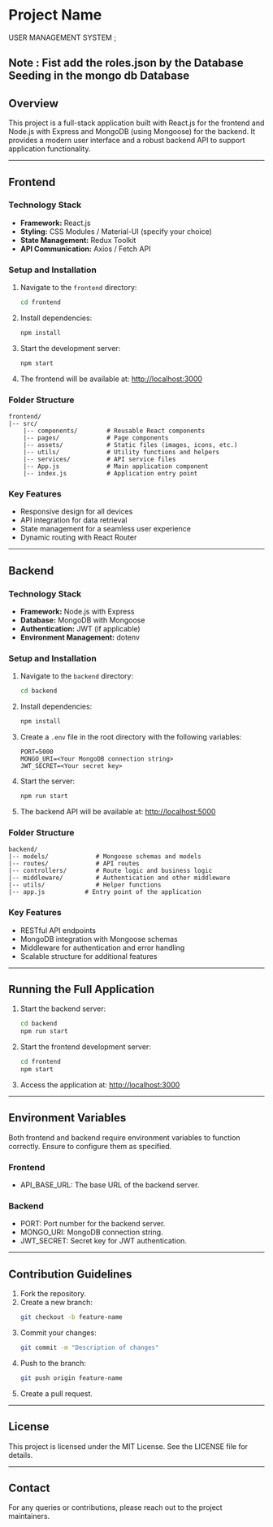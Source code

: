 # Project Name
USER MANAGEMENT SYSTEM ;

## Note : Fist add the roles.json by the Database Seeding in the mongo db Database 


## Overview

This project is a full-stack application built with React.js for the frontend and Node.js with Express and MongoDB (using Mongoose) for the backend. It provides a modern user interface and a robust backend API to support application functionality.

---

## Frontend

### Technology Stack

- **Framework:** React.js
- **Styling:**  CSS Modules / Material-UI (specify your choice)
- **State Management:** Redux Toolkit 
- **API Communication:** Axios / Fetch API

### Setup and Installation

1. Navigate to the `frontend` directory:
   ```bash
   cd frontend
   ```
2. Install dependencies:
   ```bash
   npm install
   ```
3. Start the development server:
   ```bash
   npm start
   ```
4. The frontend will be available at:
   [http://localhost:3000](http://localhost:3000)

### Folder Structure

```plaintext
frontend/
|-- src/
    |-- components/        # Reusable React components
    |-- pages/             # Page components
    |-- assets/            # Static files (images, icons, etc.)
    |-- utils/             # Utility functions and helpers
    |-- services/          # API service files
    |-- App.js             # Main application component
    |-- index.js           # Application entry point
```

### Key Features

- Responsive design for all devices
- API integration for data retrieval
- State management for a seamless user experience
- Dynamic routing with React Router

---

## Backend

### Technology Stack

- **Framework:** Node.js with Express
- **Database:** MongoDB with Mongoose
- **Authentication:** JWT (if applicable)
- **Environment Management:** dotenv

### Setup and Installation

1. Navigate to the `backend` directory:
   ```bash
   cd backend
   ```
2. Install dependencies:
   ```bash
   npm install
   ```
3. Create a `.env` file in the root directory with the following variables:
   ```plaintext
   PORT=5000
   MONGO_URI=<Your MongoDB connection string>
   JWT_SECRET=<Your secret key>
   ```
4. Start the server:
   ```bash
   npm run start
   ```
5. The backend API will be available at:
   [http://localhost:5000](http://localhost:5000)

### Folder Structure

```plaintext
backend/
|-- models/             # Mongoose schemas and models
|-- routes/             # API routes
|-- controllers/        # Route logic and business logic
|-- middleware/         # Authentication and other middleware
|-- utils/              # Helper functions
|-- app.js           # Entry point of the application
```

### Key Features

- RESTful API endpoints
- MongoDB integration with Mongoose schemas
- Middleware for authentication and error handling
- Scalable structure for additional features

---

## Running the Full Application

1. Start the backend server:
   ```bash
   cd backend
   npm run start
   ```
2. Start the frontend development server:
   ```bash
   cd frontend
   npm start
   ```
3. Access the application at:
   [http://localhost:3000](http://localhost:9001)

---

## Environment Variables

Both frontend and backend require environment variables to function correctly. Ensure to configure them as specified.

### Frontend

- API\_BASE\_URL: The base URL of the backend server.

### Backend

- PORT: Port number for the backend server.
- MONGO\_URI: MongoDB connection string.
- JWT\_SECRET: Secret key for JWT authentication.

---

## Contribution Guidelines

1. Fork the repository.
2. Create a new branch:
   ```bash
   git checkout -b feature-name
   ```
3. Commit your changes:
   ```bash
   git commit -m "Description of changes"
   ```
4. Push to the branch:
   ```bash
   git push origin feature-name
   ```
5. Create a pull request.

---

## License

This project is licensed under the MIT License. See the LICENSE file for details.

---

## Contact

For any queries or contributions, please reach out to the project maintainers.



